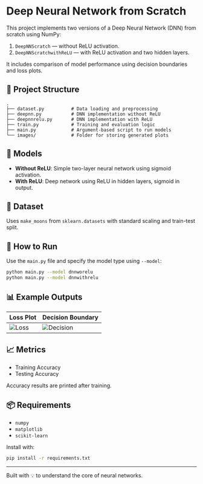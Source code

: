 # Deep Neural Network from Scratch

This project implements two versions of a Deep Neural Network (DNN) from scratch using NumPy:

1. `DeepNNScratch` — without ReLU activation.
2. `DeepNNScratchwithReLU` — with ReLU activation and two hidden layers.

It includes comparison of model performance using decision boundaries and loss plots.

## 📁 Project Structure

```
.
├── dataset.py          # Data loading and preprocessing
├── deepnn.py           # DNN implementation without ReLU
├── deepnnrelu.py       # DNN implementation with ReLU
├── train.py            # Training and evaluation logic
├── main.py             # Argument-based script to run models
└── images/             # Folder for storing generated plots
```

## 🧠 Models

- **Without ReLU**: Simple two-layer neural network using sigmoid activation.
- **With ReLU**: Deep network using ReLU in hidden layers, sigmoid in output.

## 🧪 Dataset

Uses `make_moons` from `sklearn.datasets` with standard scaling and train-test split.

## 🚀 How to Run

Use the `main.py` file and specify the model type using `--model`:

```bash
python main.py --model dnnworelu
python main.py --model dnnwithrelu
```

## 📊 Example Outputs

| Loss Plot | Decision Boundary |
|-----------|-------------------|
| ![Loss](images/loss_plot.png) | ![Decision](images/decision_boundary.png) |

## 📈 Metrics

- Training Accuracy
- Testing Accuracy

Accuracy results are printed after training.

## 📦 Requirements

- `numpy`
- `matplotlib`
- `scikit-learn`

Install with:

```bash
pip install -r requirements.txt
```

---

Built with 💡 to understand the core of neural networks.